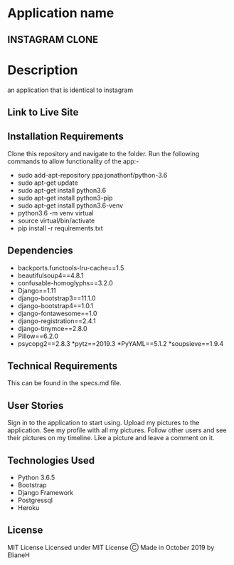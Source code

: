 # Application name

 ## INSTAGRAM CLONE

# Description
an application that is  identical to instagram


## Link to Live Site 

## Installation Requirements
  Clone this repository and navigate to the folder.
  Run the following commands to allow functionality of the app:-
  * sudo add-apt-repository ppa:jonathonf/python-3.6
  * sudo apt-get update
  * sudo apt-get install python3.6
  * sudo apt-get install python3-pip
  * sudo apt-get install python3.6-venv
  * python3.6 -m venv virtual
  * source virtual/bin/activate
  * pip install -r requirements.txt
 

## Dependencies
* backports.functools-lru-cache==1.5
* beautifulsoup4==4.8.1
* confusable-homoglyphs==3.2.0
* Django==1.11
* django-bootstrap3==11.1.0
* django-bootstrap4==1.0.1
* django-fontawesome==1.0
* django-registration==2.4.1
* django-tinymce==2.8.0
* Pillow==6.2.0
* psycopg2==2.8.3
*pytz==2019.3
*PyYAML==5.1.2
*soupsieve==1.9.4
## Technical Requirements
This can be found in the specs.md file.
## User Stories
Sign in to the application to start using.
Upload my pictures to the application.
See my profile with all my pictures.
Follow other users and see their pictures on my timeline.
Like a picture and leave a comment on it.


## Technologies Used
  * Python 3.6.5
  * Bootstrap
  * Django Framework
  * Postgressql
  * Heroku
## License
MIT License
Licensed under MIT License
Ⓒ Made in October 2019 by ElianeH
